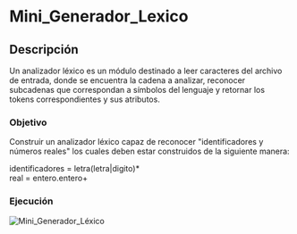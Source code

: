 # Mini_Generador_Lexico

## Descripción 

Un analizador léxico es un módulo destinado a leer caracteres del archivo de entrada, donde se encuentra la cadena a analizar, reconocer subcadenas que correspondan a símbolos del lenguaje y retornar los tokens correspondientes y sus atributos.

### Objetivo

Construir un analizador léxico capaz de reconocer "identificadores y números reales" los cuales deben estar construidos de la siguiente manera:

identificadores = letra(letra|digito)*  
real = entero.entero+

### Ejecución

![Mini_Generador_Léxico](https://user-images.githubusercontent.com/123349304/213994091-5ea058d9-4241-406a-a0e0-2591360ff08e.jpg)

